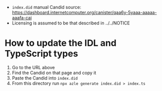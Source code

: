 - `index.did` manual Candid source: https://dashboard.internetcomputer.org/canister/qaa6y-5yaaa-aaaaa-aaafa-cai
- Licensing is assumed to be that described in ../../NOTICE

# How to update the IDL and TypeScript types

1. Go to the URL above
2. Find the Candid on that page and copy it
3. Paste the Candid into `index.did`
4. From this directory run `npx azle generate index.did > index.ts`
